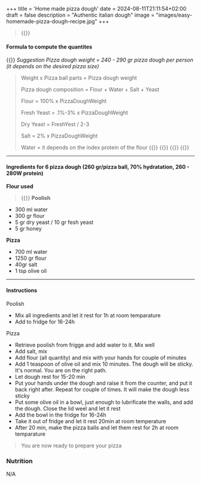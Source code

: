 +++
title = 'Home made pizza dough'
date = 2024-08-11T21:11:54+02:00
draft = false
description = "Authentic italian dough"
image = "images/easy-homemade-pizza-dough-recipe.jpg"
+++


> {{<figurehugo src="images/easy-homemade-pizza-dough-recipe.jpg" heigh="300" width="300">}}

#### Formula to compute the quantites
{{<columns>}}
_Suggestion_
_Pizza dough weight = 240 - 290 gr pizza dough per person (it depends on the desired pizza size)_
>
> Weight x Pizza ball parts = Pizza dough weight
>
>
> Pizza dough composition = Flour + Water + Salt + Yeast
>
> Flour = 100% x PizzaDoughWeight
>
> Fresh Yeast = .1%-3% x PizzaDoughWeight
>
> Dry Yeast = FreshYest / 2-3
>
> Salt = 2% x PizzaDoughWeight
>
> Water = it depends on the index protein of the flour
{{<column>}}
> {{<figurehugo src="images/protein.png" heigh="180" width="180">}}
> {{<figurehugo src="images/fermentation.png" heigh="180" width="180">}}
{{<endcolumns>}}

---
#### Ingredients for 6 pizza dough (260 gr/pizza ball, 70% hydratation, 260 - 280W protein)
**Flour used**
> {{<figurehugo src="images/farine-caputo-pizzeria.jpg" heigh="180" width="180">}}
**Poolish**
- 300 ml water
- 300 gr flour
- 5 gr dry yeast / 10 gr fesh yeast
- 5 gr honey


**Pizza**
- 700 ml water
- 1250 gr flour
- 40gr salt
- 1 tsp olive oil

---
#### Instructions
Poolish
- Mix all ingredients and let it rest for 1h at room temparature
- Add to fridge for 16-24h 

Pizza
- Retrieve poolish from frigge and add water to it. Mix well
- Add salt, mix
- Add flour (all quantity) and mix with your hands for couple of minutes
- Add 1 teaspoon of olive oil and mix 10 minutes. The dough will be sticky. It's normal. You are on the right path. 
- Let dough rest for 15-20 min
- Put your hands under the dough and raise it from the counter, and put it back right after. Repeat for couple of times. It will make the dough less sticky
- Put some olive oil in a bowl, just enough to lubrificate the walls, and add the dough. Close the lid weel and let it rest 
- Add the bowl in the fridge for 16-24h
- Take it out of fridge and let it rest 20min at room temperature
- After 20 min, make the pizza balls and let them rest for 2h at room temparature


> You are now ready to prepare your pizza

### Nutrition
N/A

